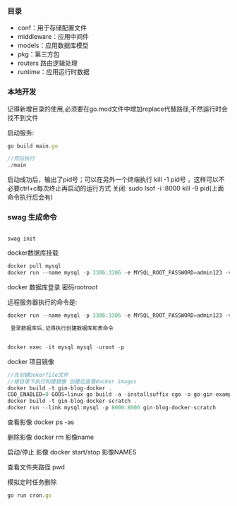 ### 目录
- conf：用于存储配置文件
- middleware：应用中间件
- models：应用数据库模型
- pkg：第三方包
- routers 路由逻辑处理
- runtime：应用运行时数据
  
### 本地开发
记得新增目录的使用,必须要在go.mod文件中增加replace代替路径,不然运行时会找不到文件


启动服务:

```js
go build main.go

//然后执行
./main


```
启动成功后，输出了pid号；可以在另外一个终端执行 kill -1 pid号 ，这样可以不必要ctrl+c每次终止再启动的运行方式
关闭:
sudo lsof -i :8000
kill -9 pid(上面命令执行后会有)


### swag 生成命令
```js

swag init

```

docker数据库挂载
```js
docker pull mysql
docker run --name mysql -p 3306:3306 -e MYSQL_ROOT_PASSWORD=admin123 -v /Users/luogengzhong/Documents/study/docker-mysql:/var/lib/mysql -d mysql
```
docker 数据库登录 密码rootroot

 远程服务器执行的命令是:
 ```js
 docker run --name mysql -p 3306:3306 -e MYSQL_ROOT_PASSWORD=admin123 -v /root/mydata/docker-mysql:/var/lib/mysql -d mysql
 ```
```js
 登录数据库后,记得执行创建数据库和表命令


docker exec -it mysql mysql -uroot -p
```

docker 项目镜像
```js
//先创建Dokerfile文件
//根目录下执行构建镜像 创建后查看docker images
docker build -t gin-blog-docker .
CGO_ENABLED=0 GOOS=linux go build -a -installsuffix cgo -o go-gin-example .
docker build -t gin-blog-docker-scratch .
docker run --link mysql:mysql -p 8000:8000 gin-blog-docker-scratch
```



查看影像
docker ps -as

删除影像
docker rm 影像name

启动/停止 影像
docker start/stop 影像NAMES


查看文件夹路径
pwd

模拟定时任务删除
```js
go run cron.go
```